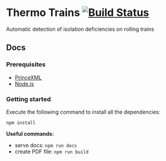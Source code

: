 # Thermo Trains [![Build Status](https://travis-ci.com/sebastianhaeni/thermotrains.svg?token=qgj44e18REfhtFnW25Z2&branch=master)](https://travis-ci.com/sebastianhaeni/thermotrains)

Automatic detection of isolation deficiencies on rolling trains

## Docs

### Prerequisites

* [PrinceXML](https://www.princexml.com)
* [Node.js](https://nodejs.org/en)

### Getting started

Execute the following command to install all the dependencies:

`npm install`

**Useful commands:**

* serve docs: `npm run docs`
* create PDF file: `npm run build`
